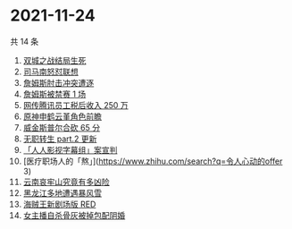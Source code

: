 # 2021-11-24

共 14 条

<!-- BEGIN ZHIHUSEARCH -->
<!-- 最后更新时间 Wed Nov 24 2021 02:10:07 GMT+0800 (China Standard Time) -->
1. [双城之战结局生死](https://www.zhihu.com/search?q=双城之战)
1. [司马南怒怼联想](https://www.zhihu.com/search?q=司马南)
1. [詹姆斯肘击冲突遭逐](https://www.zhihu.com/search?q=詹姆斯)
1. [詹姆斯被禁赛 1 场](https://www.zhihu.com/search?q=詹姆斯)
1. [网传腾讯员工税后收入 250 万](https://www.zhihu.com/search?q=腾讯员工)
1. [原神申鹤云堇角色前瞻](https://www.zhihu.com/search?q=原神)
1. [威金斯普尔合砍 65 分](https://www.zhihu.com/search?q=勇士)
1. [无职转生 part.2 更新](https://www.zhihu.com/search?q=无职转生)
1. [「人人影视字幕组」案宣判](https://www.zhihu.com/search?q=人人影视)
1. [医疗职场人的「熬」](https://www.zhihu.com/search?q=令人心动的offer 3)
1. [云南哀牢山究竟有多凶险](https://www.zhihu.com/search?q=云南哀牢山)
1. [黑龙江多地遭遇暴风雪](https://www.zhihu.com/search?q=黑龙江暴雪)
1. [海贼王新剧场版 RED](https://www.zhihu.com/search?q=海贼王)
1. [女主播自杀骨灰被掉包配阴婚](https://www.zhihu.com/search?q=女主播自杀)
<!-- END ZHIHUSEARCH -->

